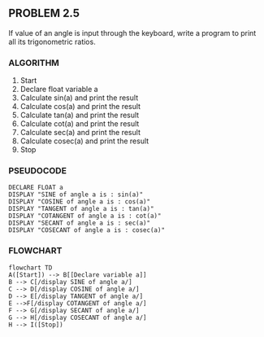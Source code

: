 ## PROBLEM 2.5
If value of an angle is input through the keyboard,
write a program to print all its trigonometric ratios.

### ALGORITHM
1. Start
2. Declare float variable a
3. Calculate sin(a) and print the result
4. Calculate cos(a) and print the result
5. Calculate tan(a) and print the result
6. Calculate cot(a) and print the result
7. Calculate sec(a) and print the result
8. Calculate cosec(a) and print the result
9. Stop

### PSEUDOCODE

```pseudocode
DECLARE FLOAT a
DISPLAY "SINE of angle a is : sin(a)"
DISPLAY "COSINE of angle a is : cos(a)"
DISPLAY "TANGENT of angle a is : tan(a)"
DISPLAY "COTANGENT of angle a is : cot(a)"
DISPLAY "SECANT of angle a is : sec(a)"
DISPLAY "COSECANT of angle a is : cosec(a)"
```

### FLOWCHART

```mermaid
flowchart TD
A([Start]) --> B[[Declare variable a]]
B --> C[/display SINE of angle a/]
C --> D[/display COSINE of angle a/]
D --> E[/display TANGENT of angle a/]
E -->F[/display COTANGENT of angle a/]
F --> G[/display SECANT of angle a/]
G --> H[/display COSECANT of angle a/]
H --> I([Stop])
```
